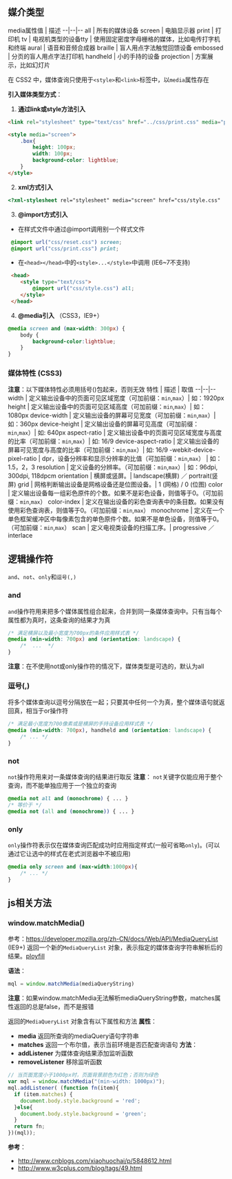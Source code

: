 ## 媒介类型
media属性值 | 描述
--|--|--
all	| 所有的媒体设备
screen	| 电脑显示器
print	| 打印机
tv	| 电视机类型的设备tty	| 使用固定密度字母栅格的媒体，比如电传打字机和终端
aural	| 语音和音频合成器
braille	| 盲人用点字法触觉回馈设备
embossed	| 分页的盲人用点字法打印机
handheld	| 小的手持的设备
projection	| 方案展示，比如幻灯片

在 CSS2 中，媒体查询只使用于`<style>`和`<link>`标签中，以`media`属性存在

**引入媒体类型方式**：
1. **通过link或style方法引入**
```html
<link rel="stylesheet" type="text/css" href="../css/print.css" media="print" />

<style media="screen">
    .box{ 
        height: 100px;
        width: 100px; 
        background-color: lightblue;
    }  
</style>
```

2. **xml方式引入**
```html
<?xml-stylesheet rel="stylesheet" media="screen" href="css/style.css" ？>
```

3. **@import方式引入**

- 在样式文件中通过@import调用别一个样式文件
```css
 @import url("css/reset.css") screen;
 @import url("css/print.css") print;
```

- 在`<head></head>`中的`<style>...</style>`中调用 (IE6~7不支持)
```html
 <head>
    <style type="text/css">
    	@import url("css/style.css") all;
    </style>
 </head>
```

4. **@media引入** （CSS3，IE9+）
```css
@media screen and (max-width: 300px) {
    body {
        background-color:lightblue;
    }
}
```

### 媒体特性 (CSS3)
**注意**：以下媒体特性必须用括号()包起来，否则无效
特性 | 描述 | 取值
--|--|--
width	| 定义输出设备中的页面可见区域宽度（可加前缀：`min`,`max`）| 如：1920px
height |	定义输出设备中的页面可见区域高度（可加前缀：`min`,`max`）| 如：1080px
device-width |	定义输出设备的屏幕可见宽度（可加前缀：`min`,`max`）| 如：360px
device-height |	定义输出设备的屏幕可见高度（可加前缀：`min`,`max`）| 如: 640px
aspect-ratio  |	定义输出设备中的页面可见区域宽度与高度的比率（可加前缀：`min`,`max`）| 如: 16/9
device-aspect-ratio	 | 定义输出设备的屏幕可见宽度与高度的比率（可加前缀：`min`,`max`）| 如: 16/9
-webkit-device-pixel-ratio | dpr，设备分辨率和显示分辨率的比值（可加前缀：`min`,`max`） | 如：1.5，2，3
resolution	| 定义设备的分辨率。（可加前缀：`min`,`max`）| 如：96dpi, 300dpi, 118dpcm
orientation	| 横屏或竖屏。| landscape(横屏) ／ portrait(竖屏)
grid |	网格判断输出设备是网格设备还是位图设备。| 1 (网格) / 0 (位图)
color |	定义输出设备每一组彩色原件的个数。如果不是彩色设备，则值等于0。（可加前缀：`min`,`max`）
color-index |	定义在输出设备的彩色查询表中的条目数。如果没有使用彩色查询表，则值等于0。（可加前缀：`min`,`max`）
monochrome	| 定义在一个单色框架缓冲区中每像素包含的单色原件个数。如果不是单色设备，则值等于0。（可加前缀：`min`,`max`）
scan	| 定义电视类设备的扫描工序。| progressive ／ interlace

## 逻辑操作符
`and`、`not`、`only`和`逗号(,)`
### and
`and`操作符用来把多个媒体属性组合起来，合并到同一条媒体查询中。只有当每个属性都为真时，这条查询的结果才为真
```css
/* 满足横屏以及最小宽度为700px的条件应用样式表 */
@media (min-width: 700px) and (orientation: landscape) {
    /*  ...  */
}
```
**注意**：在不使用not或only操作符的情况下，媒体类型是可选的，默认为all

### 逗号(,)
将多个媒体查询以逗号分隔放在一起；只要其中任何一个为真，整个媒体语句就返回真，相当于or操作符
```css
/* 满足最小宽度为700像素或是横屏的手持设备应用样式表 */
@media (min-width: 700px), handheld and (orientation: landscape) { 
    /* ... */
}
```

### not
`not`操作符用来对一条媒体查询的结果进行取反
**注意**：
`not`关键字仅能应用于整个查询，而不能单独应用于一个独立的查询
```css
@media not all and (monochrome) { ... }
/* 等价于 */
@media not (all and (monochrome)) { ... }
```

### only
`only`操作符表示仅在媒体查询匹配成功时应用指定样式(一般可省略`only`)。(可以通过它让选中的样式在老式浏览器中不被应用)

```css
@media only screen and (max-width:1000px){
    /* ... */
}
```

## js相关方法
### window.matchMedia()
参考：https://developer.mozilla.org/zh-CN/docs/Web/API/MediaQueryList
(IE9+) 返回一个新的`MediaQueryList` 对象，表示指定的媒体查询字符串解析后的结果。[ployfill](https://github.com/paulirish/matchMedia.js/)  

**语法**：
```js
mql = window.matchMedia(mediaQueryString)
```
**注意**：如果window.matchMedia无法解析mediaQueryString参数，matches属性返回的总是false，而不是报错

返回的`MediaQueryList` 对象含有以下属性和方法
**属性**：
- **media**
    返回所查询的mediaQuery语句字符串
- **matches**
    返回一个布尔值，表示当前环境是否匹配查询语句
**方法**：
- **addListener**
    为媒体查询结果添加监听函数
- **removeListener**
    移除监听函数
```js
// 当页面宽度小于1000px时，页面背景颜色为红色；否则为绿色
var mql = window.matchMedia("(min-width: 1000px)");
mql.addListener( (function fn(item){
  if (item.matches) {
    document.body.style.background = 'red';
  }else{
    document.body.style.background = 'green';
  }
  return fn;
})(mql));

```

**参考**：
- http://www.cnblogs.com/xiaohuochai/p/5848612.html
- http://www.w3cplus.com/blog/tags/49.html



